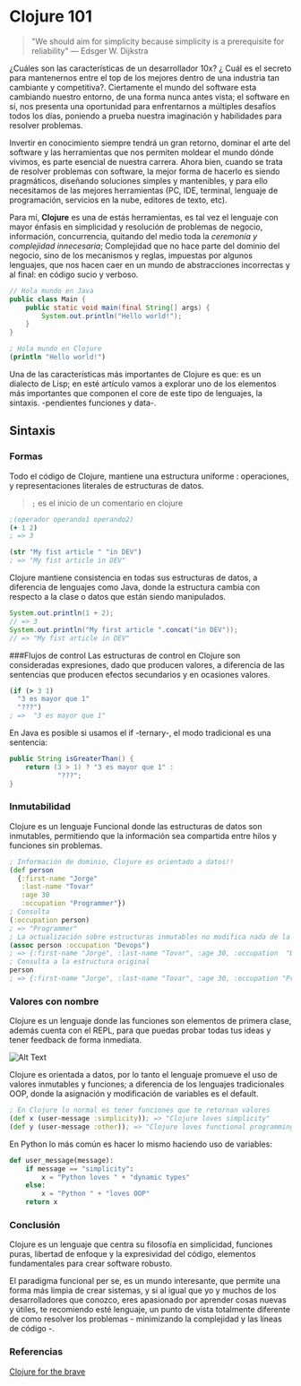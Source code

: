 # Clojure 101

>"We should aim for simplicity because simplicity is a prerequisite for reliability"
— Edsger W. Dijkstra

¿Cuáles son las características de un desarrollador 10x? ¿ Cuál es el secreto para mantenernos entre el top de los mejores dentro de una industria tan cambiante y competitiva?. Ciertamente el mundo del software esta cambiando nuestro entorno, de una forma nunca antes vista; el software en sí, nos presenta una oportunidad para enfrentarnos a múltiples desafíos todos los días, poniendo a prueba nuestra imaginación y habilidades para resolver problemas.

Invertir en conocimiento siempre tendrá un gran retorno, dominar el arte del software y las herramientas que nos permiten moldear el mundo dónde vivimos, es parte esencial de nuestra carrera. Ahora bien, cuando se trata de resolver problemas con software, la mejor forma de hacerlo es siendo pragmáticos, diseñando soluciones simples y mantenibles, y para ello necesitamos de las mejores herramientas (PC, IDE, terminal, lenguaje de programación, servicios en la nube, editores de texto, etc).

Para mí, **Clojure** es una de estás herramientas, es tal vez el lenguaje con mayor énfasis en simplicidad y resolución de problemas de negocio, información, concurrencia, quitando del medio toda la *ceremonía y complejidad innecesaria*; Complejidad que no hace parte del dominio del negocio, sino de los mecanismos y reglas, impuestas por algunos lenguajes, que nos hacen caer en un mundo de abstracciones incorrectas y al final: en código sucio y verboso.


```java
// Hola mundo en Java
public class Main {
    public static void main(final String[] args) {
        System.out.println("Hello world!");
    }
}
```
```clojure
; Hola mundo en Clojure
(println "Hello world!")
```

Una de las características más importantes de Clojure es que: es un dialecto de Lisp; en esté artículo vamos a explorar uno de los elementos más importantes que componen el core de este tipo de lenguajes, la sintaxis. -pendientes funciones y data-.

## Sintaxis

### Formas

Todo el código de Clojure, mantiene una estructura uniforme : operaciones, y representaciones literales de estructuras de datos.

> `;` es el inicio de un comentario en clojure

```clojure
;(operador operando1 operando2)
(+ 1 2)
; => 3

(str "My fist article " "in DEV")
; => "My fist article in DEV"
```

Clojure mantiene consistencia en todas sus estructuras de datos, a diferencia de lenguajes como Java, donde la estructura cambia con respecto a la clase o datos que están siendo manipulados.

```java
System.out.println(1 + 2);
// => 3
System.out.println("My first article ".concat("in DEV"));
// => "My fist article in DEV"
```

###Flujos de control
Las estructuras de control en Clojure son consideradas expresiones, dado que producen valores, a diferencia de las sentencias que producen efectos secundarios y en ocasiones valores.

```clojure
(if (> 3 1)
  "3 es mayor que 1"
  "???")
; =>  "3 es mayor que 1"
```
En Java es posible si usamos el if -ternary-, el modo tradicional es una sentencia:

```java
public String isGreaterThan() {
    return (3 > 1) ? "3 es mayor que 1" :
            "???";
}
```

### Inmutabilidad

Clojure es un lenguaje Funcional donde las estructuras de datos son inmutables, permitiendo que la información sea compartida entre hilos y funciones sin problemas.

```clojure
; Información de dominio, Clojure es orientado a datos!!
(def person 
  {:first-name "Jorge"
   :last-name "Tovar"
   :age 30
   :occupation "Programmer"})
; Consulta
(:occupation person) 
; => "Programmer"
; La actualización sobre estructuras inmutables no modifica nada de la definición inicial
(assoc person :occupation "Devops")
; => {:first-name "Jorge", :last-name "Tovar", :age 30, :occupation  "Devops"}
; Consulta a la estructura original
person
; => {:first-name "Jorge", :last-name "Tovar", :age 30, :occupation "Programmer"}
```

### Valores con nombre
Clojure es un lenguaje donde las funciones son elementos de primera clase, además cuenta con el REPL, para que puedas probar todas tus ideas y tener feedback de forma inmediata.

![Alt Text](https://dev-to-uploads.s3.amazonaws.com/i/22x42ibk279loegjjqxb.png)

Clojure es orientada a datos, por lo tanto el lenguaje promueve el uso de valores inmutables y funciones; a diferencia de los lenguajes tradicionales OOP, donde la asignación y modificación de variables es el default.


```clojure
; En Clojure lo normal es tener funciones que te retornan valores 
(def x (user-message :simplicity)); => "Clojure loves simplicity"
(def y (user-message :other)); => "Clojure loves functional programming!"
```

En Python lo más común es hacer lo mismo haciendo uso de variables:

```python
def user_message(message):
    if message == "simplicity":
        x = "Python loves " + "dynamic types"
    else:
        x = "Python " + "loves OOP"
    return x
```
### Conclusión
Clojure es un lenguaje que centra su filosofía en simplicidad, funciones puras, libertad de enfoque y la expresividad del código, elementos fundamentales para crear software robusto.

El paradigma funcional per se, es un mundo interesante, que permite una forma más limpia de crear sistemas, y si al igual que yo y muchos de los desarrolladores que conozco, eres apasionado por aprender cosas nuevas y útiles, te recomiendo esté lenguaje, un punto de vista totalmente diferente de como resolver los problemas - minimizando la complejidad y las líneas de código -.

### Referencias 
[Clojure for the brave](https://www.braveclojure.com/introduction/)

